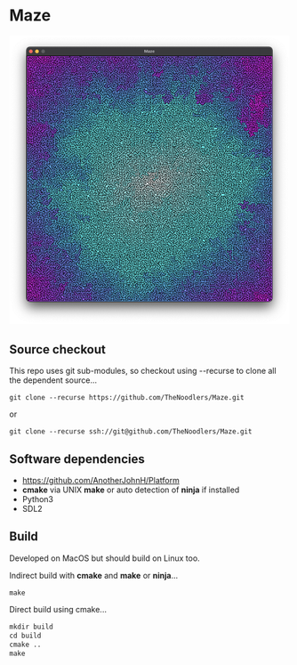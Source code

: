 # Maze

![screenshot](Docs/Screenshot.png)

## Source checkout

This repo uses git sub-modules, so checkout using --recurse to clone all the
dependent source...

    git clone --recurse https://github.com/TheNoodlers/Maze.git

or

    git clone --recurse ssh://git@github.com/TheNoodlers/Maze.git

## Software dependencies

+ https://github.com/AnotherJohnH/Platform
+ **cmake** via UNIX **make** or auto detection of **ninja** if installed
+ Python3
+ SDL2

## Build

Developed on MacOS but should build on Linux too.

Indirect build with **cmake** and **make** or **ninja**...

    make

Direct build using cmake...

    mkdir build
    cd build
    cmake ..
    make

